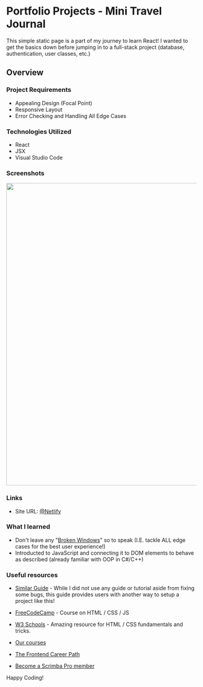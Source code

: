 # Portfolio Projects - Mini Travel Journal

This simple static page is a part of my journey to learn React! I wanted to get the basics down before jumping in to a full-stack project (database, authentication, user classes, etc.)  

## Overview

### Project Requirements

- Appealing Design (Focal Point)
- Responsive Layout 
- Error Checking and Handling All Edge Cases

### Technologies Utilized

- React
- JSX
- Visual Studio Code

### Screenshots

<img src="https://user-images.githubusercontent.com/101738608/200132021-1fd026ec-58e9-4883-9014-1e2c5e48c04a.png" width="800">

### Links

* Site URL: [@Netlify](https://my-first-password-generator.netlify.app/)

### What I learned

- Don't leave any "[Broken Windows](https://medium.com/@learnstuff.io/broken-window-theory-in-software-development-bef627a1ce99)" so to speak (I.E. tackle ALL edge cases for the best user experience!)
- Introducted to JavaScript and connecting it to DOM elements to behave as described (already familiar with OOP in C#/C++)


### Useful resources

- [Similar Guide](https://www.pcmag.com/how-to/how-to-create-a-strong-password-generator) - While I did not use any guide or tutorial aside from fixing some bugs, this guide provides users with another way to setup a project like this!
- [FreeCodeCamp](https://www.freecodecamp.org/news/html-css-and-javascript-explained-for-beginners/) - Course on HTML / CSS / JS
- [W3 Schools](https://www.w3schools.com/html/) - Amazing resource for HTML / CSS fundamentals and tricks.


- [Our courses](https://scrimba.com/allcourses)
- [The Frontend Career Path](https://scrimba.com/learn/frontend)
- [Become a Scrimba Pro member](https://scrimba.com/pricing)

Happy Coding!
